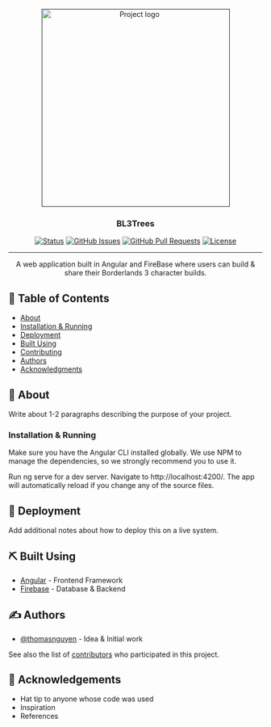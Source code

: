 <p align="center">
  <a href="" rel="noopener">
 <img width=373px height=392px src="https://raw.githubusercontent.com/thomasnguyen/BLTrees/master/readmePreview.png" alt="Project logo"></a>
</p>

<h3 align="center">BL3Trees</h3>

<div align="center">

  [![Status](https://img.shields.io/badge/status-active-success.svg)]() 
  [![GitHub Issues](https://img.shields.io/github/issues/thomasnguyen/BLTrees.svg)](https://github.com/thomasnguyen/BLTrees/issues)
  [![GitHub Pull Requests](https://img.shields.io/github/issues-pr/thomasnguyen/BLTrees.svg)](https://github.com/thomasnguyen/BLTrees/pulls)
  [![License](https://img.shields.io/badge/license-MIT-blue.svg)](/LICENSE)

</div>

---

<p align="center"> 
  A web application built in Angular and FireBase where users can build & share their Borderlands 3 character builds.
    <br> 
</p>

## 📝 Table of Contents
- [About](#about)
- [Installation & Running](#installation_&_running)
- [Deployment](#deployment)
- [Built Using](#built_using)
- [Contributing](../CONTRIBUTING.md)
- [Authors](#authors)
- [Acknowledgments](#acknowledgement)

## 🧐 About <a name = "about"></a>
Write about 1-2 paragraphs describing the purpose of your project.


### Installation & Running
Make sure you have the Angular CLI installed globally. We use NPM  to manage the dependencies, so we strongly recommend you to use it. 

Run ng serve for a dev server. Navigate to http://localhost:4200/. The app will automatically reload if you change any of the source files.


## 🚀 Deployment <a name = "deployment"></a>
Add additional notes about how to deploy this on a live system.

## ⛏️ Built Using <a name = "built_using"></a>
- [Angular](https://angular.io/) - Frontend Framework
- [Firebase](https://firebase.google.com/) - Database & Backend

## ✍️ Authors <a name = "authors"></a>
- [@thomasnguyen](https://github.com/thomasnguyen) - Idea & Initial work

See also the list of [contributors](https://github.com/thomasnguyen/BLTrees/contributors) who participated in this project.

## 🎉 Acknowledgements <a name = "acknowledgement"></a>
- Hat tip to anyone whose code was used
- Inspiration
- References
